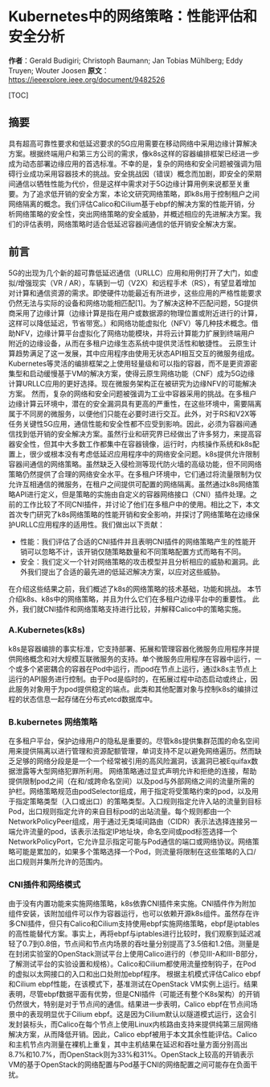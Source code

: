 # Kubernetes中的网络策略：性能评估和安全分析

**作者**：Gerald Budigiri; Christoph Baumann; Jan Tobias Mühlberg; Eddy Truyen; Wouter Joosen
**原文**：https://ieeexplore.ieee.org/document/9482526

[TOC]

## 摘要

具有超高可靠性要求和低延迟要求的5G应用需要在移动网络中采用边缘计算解决方案。根据终端用户和第三方公司的需求，像k8s这样的容器编排框架已经进一步成为动态部署边缘应用的首选标准。不幸的是，复杂的网络和安全问题被强调为阻碍行业成功采用容器技术的挑战。安全挑战因（错误）概念而加剧，即安全的荣期间通信以牺牲性能为代价，但是这样中需求对于5G边缘计算用例来说都至关重要。为了追求低开销的安全方案，本论文研究网络策略，即k8s用于控制租户之间网络隔离的概念。我们评估Calico和Cilium基于ebpf的解决方案的性能开销，分析网络策略的安全性，突出网络策略的安全威胁，并概述相应的先进解决方案。我们的评估表明，网络策略时适合低延迟容器间通信的低开销安全解决方案。

## 前言

5G的出现为几个新的超可靠低延迟通信（URLLC）应用和用例打开了大门，如虚拟/增强现实（VR / AR），车辆到一切（V2X）和远程手术（RS），有望显着增加对计算和通信资源的需求。即使硬件功能最近有所进步，这些应用的严格性能要求仍然无法与实际的设备和网络功能相匹配[1]。为了解决这种不匹配问题，5G提供商采用了边缘计算（边缘计算是指在用户或数据源的物理位置或附近进行的计算，这样可以降低延迟，节省带宽。）和网络功能虚拟化（NFV）等几种技术概念。借助NFV，边缘计算平台虚拟化了网络功能模块，并将云计算能力扩展到终端用户附近的边缘设备，从而在多租户边缘生态系统中提供灵活性和敏捷性。
云原生计算趋势满足了这一发展，其中应用程序由使用无状态API相互交互的微服务组成。Kubernetes等灵活的编排框架之上使用轻量级和可以指的容器，而不是更资源密集型和启动缓慢基于VM的解决方案，使得云原生网络功能（CNF）成为5G边缘计算URLLC应用的更好选择。现在微服务架构正在被研究为边缘NFV的可能解决方案。
然而，复杂的网络和安全问题被强调为工业中容器采用的挑战。在多租户边缘计算云环境中，潜在的安全漏洞具有更高的严重性，在这些环境中，需要隔离属于不同房的微服务，以便他们只能在必要时进行交互。此外，对于RS和V2X等任务关键性5G应用，通信性能和安全性都不应受到影响。因此，必须为容器间通信找到低开销的安全解决方案。虽然行业和研究界已经做出了许多努力，来提高容器安全性，但其中大多数工作都集中在容器镜像，运行时，内核操作系统和k8s配置上，很少或根本没有考虑低延迟应用程序中的网络安全问题。k8s提供允许限制容器间通信的网络策略。虽然缺乏入侵检测等现代防火墙的高级功能，但不同网络策略仍然提供了合理的网络安全水平。在多租户环境中，它们通过将流量限制为仅允许互相通信的微服务，在租户之间提供可配置的网络隔离。虽然通过k8s网络策略API进行定义，但是策略的实施由自定义的容器网络接口（CNI）插件处理。之前的工作比较了不同CNI插件，并讨论了他们在多租户中的使用。相比之下，本文首次专门研究了k8s网络策略的性能开销和安全影响，并探讨了网络策略在边缘保护URLLC应用程序的适用性。我们做出以下贡献：

- 性能：我们评估了合适的CNI插件并且表明CNI插件的网络策略产生的性能开销可以忽略不计，该开销仅随策略数量和不同策略配置方式而略有不同。
- 安全：我们定义一个针对网络策略的攻击模型并且分析相应的威胁和漏洞。此外我们提出了合适的最先进的低延迟解决方案，以应对这些威胁。

在介绍这些结果之前，我们概述了k8s的网络策略的技术基础，功能和挑战。
本节介绍k8s、k8s中的网络策略，并且为什么它们在多租户边缘平台中的重要性。
此外，我们就CNI插件和网络策略支持进行比较，并解释Calico中的策略实施。

### A.Kubernetes(k8s)

k8s是容器编排的事实标准，它支持部署、拓展和管理容器化微服务应用程序并提供网络概念和对大规模互联微服务的支持。单个微服务应用程序在容器中运行，一个或多个紧密耦合的容器在Pod中运行，而pod在节点上运行，通过k8s主节点上运行的API服务进行控制。由于Pod是临时的，在拓展过程中动态启动或终止，因此服务对象用于为pod提供稳定的端点。此类和其他配置对象与控制k8s的编排过程的状态信息一起存储在分布式etcd数据库中。

### B.kubernetes 网络策略

在多租户平台，保护边缘用户的隐私是重要的。尽管k8s提供集群范围的命名空间用来提供隔离以进行管理和资源配额管理，单词支持不足以避免网络遍历。然而缺乏足够的网络分段是是一个一个经常被引用的高风险漏洞，该漏洞已被Equifax数据泄露等大型网络犯罪所利用。
网络策略通过显式声明允许和拒绝的连接，帮助提供限制pod之间（在和/或跨命名空间）以及pod与外部网络之间的流量所需的护栏。网络策略规范由podSelector组成，用于指定将受策略约束的pod，以及用于指定策略类型（入口或出口）的策略类型。入口规则指定允许入站的流量到目标Pod，出口规则指定允许的来自目标pod的出站流量。每个规则都由一个NetworkPolicyPeer组成，用于通过无类域间路由（CIDR）表示法选择连接另一端允许流量的pod，该表示法指定IP地址块，命名空间或pod标签选择一个NetworkPolicyPort，它允许显示指定可能与Pod通信的端口或网络协议。网络策略可能是累加的，如果多个策略选择一个Pod，则流量将限制在这些策略的入口/出口规则并集所允许的范围内。

### CNI插件和网络模式

由于没有内置功能来实施网络策略，k8s依靠CNI插件来实施。CNI插件作为附加组件安装，该附加组件可以作为容器运行，也可以依赖开源k8s组件。虽然存在许多CNI插件，但只有Calico和Cilium支持使用ebpf实施网络策略，ebpf是iptables的高性能替代方案。事实上，再将ebpf与iptables进行比较时，我们观察到延迟减轻了0.7到0.8倍，节点间和节点内场景的吞吐量分别提高了3.5倍和1.2倍。测量是在封闭实验室的OpenStack测试平台上使用Calico进行的（参见III-A和III-B部分，了解测试平台的实验设置和规格）。Calico和Cilium都使用流量控制钩子，在Pod的虚拟以太网接口的入口和出口处附加ebpf程序。
根据主机模式评估Calico ebpf和Cilium ebpf性能，在该模式下，基准测试在OpenStack VM实例上运行。结果表明，尽管ebpf数据平面有优势，但是CNI插件（可能还有整个K8s架构）的开销仍然很大，特别是对于节点间的通信。结果进一步表明，Calico ebpf在节点间场景中的表现明显优于Cilium ebpf。这是因为Cilium默认以隧道模式运行，这会引发封装标头，而Calico在每个节点上使用Linux内核路由支持来提供纯第三层网络解决方案，从而降低开销。因此，Calico ebpf被用于本文其余性能评估。Calico和主机节点内测量在裸机上重复，其中主机结果在延迟和吞吐量方面分别高出8.7%和10.7%，而OpenStack则为33%和31%。OpenStack上较高的开销表示VM的基于OpenStack的网络配置与Pod基于CNI的网络配置之间可能存在负面干扰。
